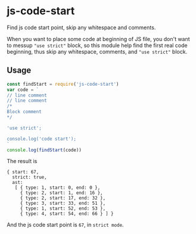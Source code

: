# js-code-start
Find js code start point, skip any whitespace and comments.

When you want to place some code at beginning of JS file, you don't want to messup `"use strict"` block, so this module help find the first real code beginning, thus skip any whitespace, comments, and `"use strict"` block.

## Usage

```js
const findStart = require('js-code-start')
var code = `
// line comment
// line comment
/*
Block comment
*/

'use strict';

console.log('code start');
`
console.log(findStart(code))
```

The result is

```
{ start: 67,
  strict: true,
  ast: 
   [ { type: 1, start: 0, end: 0 },
     { type: 2, start: 1, end: 16 },
     { type: 2, start: 17, end: 32 },
     { type: 3, start: 33, end: 51 },
     { type: 1, start: 52, end: 53 },
     { type: 4, start: 54, end: 66 } ] }
```

And the js code start point is `67`, in `strict mode`.

